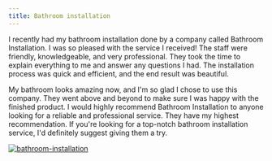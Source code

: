 ```yaml
---
title: Bathroom installation
---
```


I recently had my bathroom installation done by a company called Bathroom Installation. I was so pleased with the service I received! The staff were friendly, knowledgeable, and very professional. They took the time to explain everything to me and answer any questions I had. The installation process was quick and efficient, and the end result was beautiful.

My bathroom looks amazing now, and I'm so glad I chose to use this company. They went above and beyond to make sure I was happy with the finished product. I would highly recommend Bathroom Installation to anyone looking for a reliable and professional service. They have my highest recommendation. If you're looking for a top-notch bathroom installation service, I'd definitely suggest giving them a try.

[![bathroom-installation](<https://dabuttonfactory.com/button.png?t=CHECK+SERVICE&f=Noto+Sans-Bold&ts=26&tc=fff&hp=45&vp=20&c=11&bgt=unicolored&bgc=4bd42f>)](<https://www.bark.com/?a_aid=5d2d0e83cdc39>)
